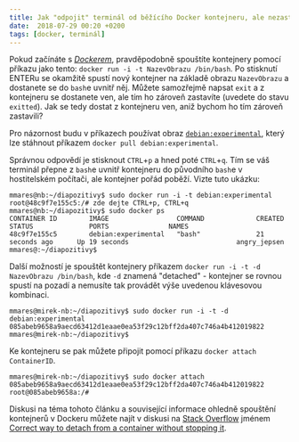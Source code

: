 ```yaml
---
title: Jak "odpojit" terminál od běžícího Docker kontejneru, ale nezastavit ho?
date:  2018-07-29 00:20 +0200
tags: [docker, terminál]
---
```

Pokud začínáte s [_Dockerem_][1], pravděpodobně spouštíte kontejnery pomocí příkazu jako tento:
`docker run -i -t NazevObrazu /bin/bash`. Po stisknutí ENTERu se okamžitě spustí nový kontejner
na základě obrazu `NazevObrazu` a dostanete se do `bash`e uvnitř něj. Můžete samozřejmě napsat
`exit` a z kontejneru se dostanete ven, ale tím ho zároveň zastavíte (uvedete do stavu `exitted`).
Jak se tedy dostat z kontejneru ven, aniž bychom ho tím zároveň zastavili?

Pro názornost budu v příkazech používat obraz [`debian:experimental`][2], který lze stáhnout
příkazem `docker pull debian:experimental`.

Správnou odpovědí je stisknout `CTRL`+`p` a hned poté `CTRL`+`q`. Tím se váš terminál přepne
z `bash`e uvnitř kontejneru do původního `bash`e v hostitelském počítači, ale kontejner pořád
poběží. Vizte tuto ukázku:

```
mmares@nb:~/diapozitivy$ sudo docker run -i -t debian:experimental
root@48c9f7e155c5:/# zde dejte CTRL+p, CTRL+q
mmares@nb:~/diapozitivy$ sudo docker ps
CONTAINER ID        IMAGE                 COMMAND             CREATED             STATUS              PORTS               NAMES
48c9f7e155c5        debian:experimental   "bash"              21 seconds ago      Up 19 seconds                           angry_jepsen
mmares@:~/diapozitivy$
```

Další možností je spouštět kontejnery příkazem `docker run -i -t -d NazevObrazu /bin/bash`,
kde `-d` znamená "detached" - kontejner se rovnou spustí na pozadí a nemusíte tak provádět
výše uvedenou klávesovou kombinaci.

```
mmares@mirek-nb:~/diapozitivy$ sudo docker run -i -t -d debian:experimental
085abeb9658a9aecd63412d1eaae0ea53f29c12bff2da407c746a4b412019822
mmares@mirek-nb:~/diapozitivy$
```

Ke kontejneru se pak můžete připojit pomocí příkazu `docker attach ContainerID`.

```
mmares@mirek-nb:~/diapozitivy$ sudo docker attach 085abeb9658a9aecd63412d1eaae0ea53f29c12bff2da407c746a4b412019822
root@085abeb9658a:/#
```

Diskusi na téma tohoto článku a související informace ohledně spouštění kontejnerů v Dockeru
můžete najít v diskusi na [Stack Overflow][3]
jménem [Correct way to detach from a container without stopping it][4].

[1]: https://www.docker.com/
[2]: https://hub.docker.com/_/debian/
[3]: https://stackoverflow.com/
[4]: https://stackoverflow.com/questions/25267372/correct-way-to-detach-from-a-container-without-stopping-it
